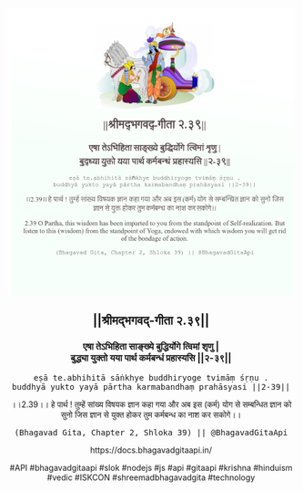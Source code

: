 <img src="../../asset/BG_2_39.png"/>
<center><h2>||श्रीमद्‍भगवद्‍-गीता २.३९||</h2>
<h3>एषा तेऽभिहिता साङ्ख्ये बुद्धिर्योगे त्विमां शृणु |<br/>बुद्ध्या युक्तो यया पार्थ कर्मबन्धं प्रहास्यसि ||२-३९||</h3>
<pre>eṣā te.abhihitā sāṅkhye buddhiryoge tvimāṃ śṛṇu .<br/>buddhyā yukto yayā pārtha karmabandhaṃ prahāsyasi ||2-39||</pre>
<p>।।2.39।। हे पार्थ ! तुम्हें सांख्य विषयक ज्ञान कहा गया और अब इस (कर्म) योग से सम्बन्धित ज्ञान को सुनो जिस ज्ञान से युक्त होकर तुम कर्मबन्ध का नाश कर सकोगे।।</p>
<pre>(Bhagavad Gita, Chapter 2, Shloka 39) || @BhagavadGitaApi</pre><p>https://docs.bhagavadgitaapi.in/</p><p>#API #bhagavadgitaapi #slok #nodejs #js #api #gitaapi #krishna #hinduism #vedic #ISKCON #shreemadbhagavadgita #technology</p></center>